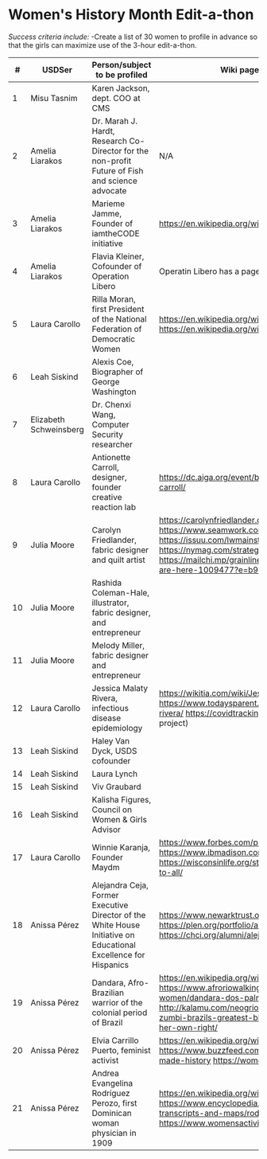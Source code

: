 # Women's History Month Edit-a-thon

*Success criteria include:*
-Create a list of 30 women to profile in advance so that the girls can maximize use of the 3-hour edit-a-thon.


| #  | USDSer | Person/subject to be profiled  | Wiki page (if it exists) and three add'l links |
|---|---|---|---|
| 1  | Misu Tasnim  | Karen Jackson, dept. COO at CMS |   | 
| 2  | Amelia Liarakos | Dr. Marah J. Hardt, Research Co-Director for the non-profit Future of Fish and science advocate | N/A | 
| 3  | Amelia Liarakos | Marieme Jamme, Founder of iamtheCODE initiative | https://en.wikipedia.org/wiki/Mari%C3%A9me_Jamme | 
| 4  | Amelia Liarakos |  Flavia Kleiner, Cofounder of Operation Libero | Operatin Libero has a page: https://en.wikipedia.org/wiki/Operation_Libero | 
| 5 | Laura Carollo  | Rilla Moran, first President of the National Federation of Democratic Women  |  https://en.wikipedia.org/wiki/Rilla_Moran   https://www.nfdw.com/history   https://en.wikipedia.org/wiki/National_Federation_of_Democratic_Women 
| 6  | Leah Siskind  | Alexis Coe, Biographer of George Washington  |   | 
| 7  | Elizabeth Schweinsberg | Dr. Chenxi Wang, Computer Security researcher  |   | 
| 8  | Laura Carollo  | Antionette Carroll, designer, founder creative reaction lab  |  https://dc.aiga.org/event/building-equity-through-design-with-antionette-carroll/ | 
| 9  | Julia Moore  | Carolyn Friedlander, fabric designer and quilt artist  | https://carolynfriedlander.com/press/#lightbox/0/z https://www.seamwork.com/magazine/2017/11/carolyn-friedlander  https://issuu.com/lwmainstreet/docs/newsletter_lwms page 8  https://nymag.com/strategist/article/things-you-need-to-quilt.html  https://mailchi.mp/grainlinestudio/tee-up-new-lark-tee-variation-packs-are-here-1009477?e=b940550814|  |  
| 10  | Julia Moore  | Rashida Coleman-Hale, illustrator, fabric designer, and entrepreneur |   | 
| 11  | Julia Moore  | Melody Miller, fabric designer and entrepreneur  |   | 
| 12  | Laura Carollo  |  Jessica Malaty Rivera, infectious disease epidemiology  | https://wikitia.com/wiki/Jessica_Malaty_Rivera  https://www.todaysparent.com/influential-parents-list/jessica-malaty-rivera/    https://covidtracking.com/ (she was science and comms lead for this project)  |
| 13  | Leah Siskind  | Haley Van Dyck, USDS cofounder  |   | 
| 14  | Leah Siskind  |  Laura Lynch |   | 
| 15  | Leah Siskind  | Viv Graubard  |   | 
| 16  | Leah Siskind | Kalisha Figures, Council on Women & Girls Advisor   |   | 
| 17  | Laura Carollo  | Winnie Karanja, Founder Maydm  | https://www.forbes.com/profile/winnie-karanja/?sh=7102d0ff7287    https://www.ibmadison.com/winnie-karanja-maydm/   https://wisconsinlife.org/story/one-womans-mission-to-make-tech-open-to-all/ |
| 18  | Anissa Pérez  | Alejandra Ceja, Former Executive Director of the White House Initiative on Educational Excellence for Hispanics  | https://www.newarktrust.org/alejandra_ceja_newark_trust_board https://plen.org/portfolio/alejandra-ceja/ <br> https://chci.org/alumni/alejandra-ceja/|  
| 19  | Anissa Pérez | Dandara, Afro-Brazilian warrior of the colonial period of Brazil | https://en.wikipedia.org/wiki/Dandara https://www.afroriowalkingtour.com/exhibits/show/afro-brazilian-women/dandara-dos-palmares <br> http://kalamu.com/neogriot/2014/11/23/history-dandara-the-wife-of-zumbi-brazils-greatest-black-leader-was-a-revolutionary-warrior-in-her-own-right/| 
| 20  | Anissa Pérez | Elvia Carrillo Puerto, feminist activist | https://en.wikipedia.org/wiki/Elvia_Carrillo_Puerto  https://www.buzzfeed.com/danielacadena/latin-american-women-who-made-history https://womensactivism.nyc/stories/6525  | 
| 21 | Anissa Pérez | Andrea Evangelina Rodríguez Perozo, first Dominican woman physician in 1909 | https://en.wikipedia.org/wiki/Andrea_Evangelina_Rodr%C3%ADguez_Perozo https://www.encyclopedia.com/women/encyclopedias-almanacs-transcripts-and-maps/rodriguez-evangelina-1879-1947 https://www.womensactivism.nyc/stories/3818 |
